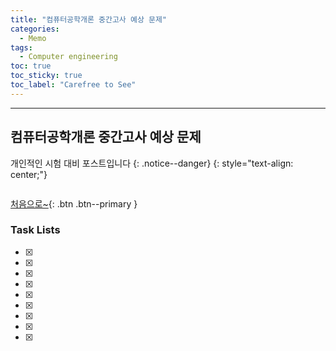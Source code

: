 ```yaml
---
title: "컴퓨터공학개론 중간고사 예상 문제"
categories:
  - Memo
tags:
  - Computer engineering
toc: true
toc_sticky: true
toc_label: "Carefree to See"
---
```

---

## 컴퓨터공학개론 중간고사 예상 문제

개인적인 시험 대비 포스트입니다
{: .notice--danger}
{: style="text-align: center;"}

```

```


[처음으로~](#){: .btn .btn--primary }



### Task Lists
> 
- [x] 
- [x] 
- [x] 
- [x] 
- [x] 
- [x]
- [x] 
- [x] 
- [x] 
